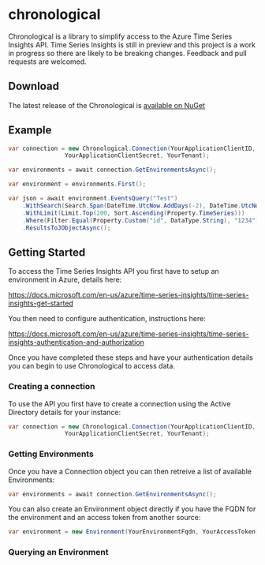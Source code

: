 # chronological #
Chronological is a library to simplify access to the Azure Time Series Insights API. Time Series Insights is still in preview and this project is a work in progress so there are likely to be breaking changes. Feedback and pull requests are welcomed.

## Download ##

The latest release of the Chronological is [available on NuGet](https://www.nuget.org/packages/Chronological/)

## Example ##

```cs
var connection = new Chronological.Connection(YourApplicationClientID,
                YourApplicationClientSecret, YourTenant);

var environments = await connection.GetEnvironmentsAsync();

var environment = environments.First();

var json = await environment.EventsQuery("Test")
    .WithSearch(Search.Span(DateTime.UtcNow.AddDays(-2), DateTime.UtcNow)
    .WithLimit(Limit.Top(200, Sort.Ascending(Property.TimeSeries)))
    .Where(Filter.Equal(Property.Custom("id", DataType.String), "1234"))
    .ResultsToJObjectAsync();
```

## Getting Started ##

To access the Time Series Insights API you first have to setup an environment in Azure, details here:

https://docs.microsoft.com/en-us/azure/time-series-insights/time-series-insights-get-started

You then need to configure authentication, instructions here:

https://docs.microsoft.com/en-us/azure/time-series-insights/time-series-insights-authentication-and-authorization

Once you have completed these steps and have your authentication details you can begin to use Chronological to access data.

### Creating a connection ###

To use the API you first have to create a connection using the Active Directory details for your instance:

```cs
var connection = new Chronological.Connection(YourApplicationClientID,
                YourApplicationClientSecret, YourTenant);
```

### Getting Environments ###

Once you have a Connection object you can then retreive a list of available Environments:

```cs
var environments = await connection.GetEnvironmentsAsync();
```

You can also create an Environment object directly if you have the FQDN for the environment and an access token from another source:

```cs
var environment = new Environment(YourEnvironmentFqdn, YourAccessToken);
```

### Querying an Environment ###




